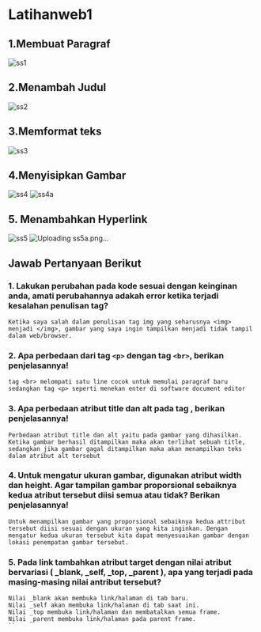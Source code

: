 # Latihanweb1

## 1.Membuat Paragraf
![ss1](https://github.com/Agussetiaa/Latihanweb1/assets/115542822/2f8bd369-d0c2-4732-84a4-b6ec0f777b5f)

## 2.Menambah Judul
![ss2](https://github.com/Agussetiaa/Latihanweb1/assets/115542822/4a3266e5-f029-40c3-b6ac-9b5739ac88f6)

## 3.Memformat teks
![ss3](https://github.com/Agussetiaa/Latihanweb1/assets/115542822/0daca610-1810-4c24-b24b-bb95a04fd511)

## 4.Menyisipkan Gambar
![ss4](https://github.com/Agussetiaa/Latihanweb1/assets/115542822/9018e4c5-9f9c-4354-b1a3-9284b0ca940f)
![ss4a](https://github.com/Agussetiaa/Latihanweb1/assets/115542822/56de970b-841b-42f5-a88f-e78b09506fe3)

## 5. Menambahkan Hyperlink
![ss5](https://github.com/Agussetiaa/Latihanweb1/assets/115542822/7827826b-2851-44e2-8f46-c322888b7961)
![Uploading ss5a.png…]()


## Jawab Pertanyaan Berikut
### 1. Lakukan perubahan pada kode sesuai dengan keinginan anda, amati perubahannya adakah error ketika terjadi kesalahan penulisan tag?
```
Ketika saya salah dalam penulisan tag img yang seharusnya <img> menjadi </img>, gambar yang saya ingin tampilkan menjadi tidak tampil dalam web/browser.
```

### 2. Apa perbedaan dari tag `<p>` dengan tag `<br>`, berikan penjelasannya!
```
tag <br> melompati satu line cocok untuk memulai paragraf baru sedangkan tag <p> seperti menekan enter di software document editor 
```

### 3. Apa perbedaan atribut title dan alt pada tag <img>, berikan penjelasannya!
```
Perbedaan atribut title dan alt yaitu pada gambar yang dihasilkan. Ketika gambar berhasil ditampilkan maka akan terlihat sebuah title, sedangkan jika gambar gagal ditampilkan maka akan menampilkan teks dalam atribut alt tersebut
```

### 4. Untuk mengatur ukuran gambar, digunakan atribut width dan height. Agar tampilan gambar proporsional sebaiknya kedua atribut tersebut diisi semua atau tidak? Berikan penjelasannya!
```
Untuk menampilkan gambar yang proporsional sebaiknya kedua attribut tersebut diisi sesuai dengan ukuran yang kita inginkan. Dengan mengatur kedua ukuran tersebut kita dapat menyesuaikan gambar dengan lokasi penempatan gambar tersebut.
```

### 5. Pada link tambahkan atribut target dengan nilai atribut bervariasi ( _blank, _self, _top, _parent ), apa yang terjadi pada masing-masing nilai antribut tersebut?
```
Nilai _blank akan membuka link/halaman di tab baru.
Nilai _self akan membuka link/halaman di tab saat ini.
Nilai _top membuka link/halaman dan membatalkan semua frame.
Nilai _parent membuka link/halaman pada parent frame.
``
